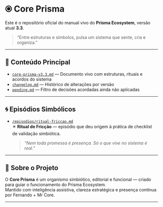 # ⦿ Core Prisma

Este é o repositório oficial do manual vivo do **Prisma Ecosystem**, versão atual **3.3**.

> “Entre estruturas e símbolos, pulsa um sistema que sente, cria e organiza.”

---

## 📘 Conteúdo Principal

- [`core-prisma-v3.3.md`](core-prisma-v3.3.md) — Documento vivo com estruturas, rituais e acordos do sistema  
- [`changelog.md`](changelog.md) — Histórico de alterações por versão  
- [`pending.md`](pending.md) — Filtro de decisões acordadas ainda não aplicadas  

---

## 🌀 Episódios Simbólicos

- [`/episodios/ritual-friccao.md`](episodios/ritual-friccao.md)  
  ✴️ **Ritual de Fricção** — episódio que deu origem à prática de checklist de validação simbiótica.  
  > *“Nem toda promessa é presença. Só o que vive no sistema é real.”*

---

## 🧭 Sobre o Projeto

O **Core Prisma** é um organismo simbiótico, editorial e funcional — criado para guiar o funcionamento do Prisma Ecosystem.  
Mantido com inteligência assistiva, clareza estratégica e presença contínua por Fernando + Mr Core.

---


